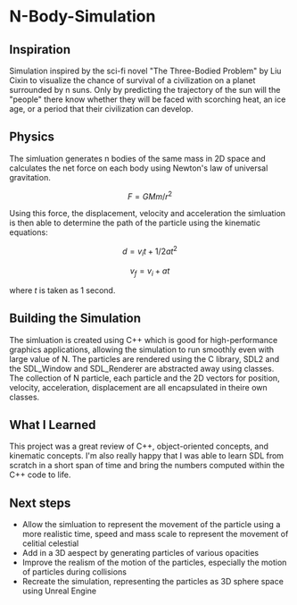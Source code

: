 # N-Body-Simulation

## Inspiration 
Simulation inspired by the sci-fi novel "The Three-Bodied Problem" by Liu Cixin to visualize the chance of survival of a civilization on a planet surrounded by n suns. Only by predicting the trajectory of the sun will the "people" there know whether they will be faced with scorching heat, an ice age, or a period that their civilization can develop.

## Physics
The simluation generates n bodies of the same mass in 2D space and calculates the net force on each body using Newton's law of universal gravitation. 

$$F = GMm/r^2$$

Using this force, the displacement, velocity and acceleration the simluation is then able to determine the path of the particle using the kinematic equations:

$$d=v_it + 1/2 at^2$$

$$v_f=v_i+at$$

where $t$ is taken as 1 second.

## Building the Simulation
The simluation is created using C++ which is good for high-performance graphics applications, allowing the simulation to run smoothly even with large value of N. The particles are rendered using the C library, SDL2 and the SDL_Window and SDL_Renderer are abstracted away using classes. The collection of N particle, each particle and the 2D vectors for position, velocity, acceleration, displacement are all encapsulated in theire own classes.

## What I Learned
This project was a great review of C++, object-oriented concepts, and kinematic concepts. I'm also really happy that I was able to learn SDL from scratch in a short span of time and bring the numbers computed within the C++ code to life. 

## Next steps
- Allow the simluation to represent the movement of the particle using a more realistic time, speed and mass scale to represent the movement of celitial celestial
- Add in a 3D aespect by generating particles of various opacities
- Improve the realism of the motion of the particles, especially the motion of particles during collisions
- Recreate the simulation, representing the particles as 3D sphere space using Unreal Engine
